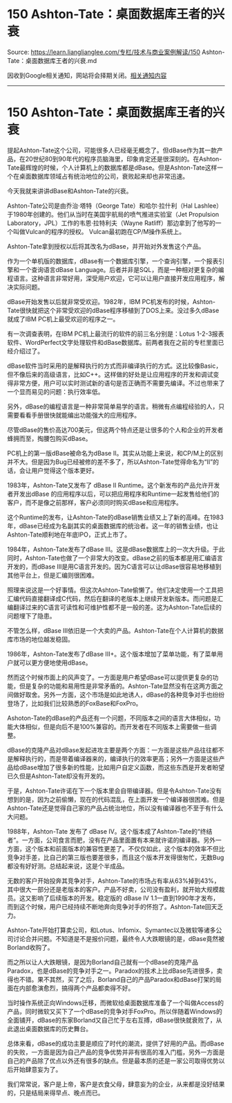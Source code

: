 # 150 Ashton-Tate：桌面数据库王者的兴衰 

Source: https://learn.lianglianglee.com/专栏/技术与商业案例解读/150 Ashton-Tate：桌面数据库王者的兴衰.md

因收到Google相关通知，网站将会择期关闭。[相关通知内容](https://lumendatabase.org/notices/44265620)

---

# 150 Ashton-Tate：桌面数据库王者的兴衰

提起Ashton-Tate这个公司，可能很多人已经毫无概念了。但dBase作为其一款产品，在20世纪80到90年代的程序员脑海里，印象肯定还是很深刻的。在Ashton-Tate最辉煌的时候，个人计算机上的数据库都是dBase。但是Ashton-Tate这样一个在桌面数据库领域占有统治地位的公司，衰败起来却也非常迅速。

今天我就来讲讲dBase和Ashton-Tate的兴衰。

Ashton-Tate公司是由乔治·塔特（George Tate）和哈尔·拉什利（Hal Lashlee）于1980年创建的。他们从当时在美国宇航局的喷气推进实验室（Jet Propulsion Laboratory，JPL）工作的韦恩·拉特利夫（Wayne Ratliff）那边拿到了他写的一个叫做Vulcan的程序的授权。 Vulcan最初跑在CP/M操作系统上。

Ashton-Tate拿到授权以后将其改名为dBase，并开始对外发售这个产品。

作为一个单机版的数据库，dBase有一个数据库引擎，一个查询引擎，一个报表引擎和一个查询语言dBase Language。后者并非是SQL，而是一种相对更复杂的编程语言。这种语言非常好用，深受用户欢迎，它可以让用户直接开发应用程序，解决实际问题。

dBase开始发售以后就非常受欢迎。1982年，IBM PC机发布的时候，Ashton-Tate很快就把这个非常受欢迎的dBase程序移植到了DOS上来。没过多久dBase就成了IBM PC机上最受欢迎的程序之一。

有一次调查表明，在IBM PC机上最流行的软件的前三名分别是：Lotus 1-2-3报表软件、WordPerfect文字处理软件和dBase数据库。前两者我在之前的专栏里面已经介绍过了。

dBase软件当时采用的是解释执行的方式而非编译执行的方式。这比较像Basic，但不像后来的高级语言，比如C++。这样做的好处是让应用程序的开发和调试变得非常方便，用户可以实时测试新的语句是否正确而不需要先编译。不过也带来了一个显而易见的问题：执行效率低。

另外，dBase的编程语言是一种非常简单易学的语言。稍微有点编程经验的人，只需要看看手册很快就能编出功能强大的应用程序。

尽管dBase的售价高达700美元，但这两个特点还是让很多的个人和企业的开发者蜂拥而至，掏腰包购买dBase。

PC机上的第一版dBase被命名为dBase II。其实从功能上来说，和CP/M上的区别并不大。但是因为Bug已经被修的差不多了，所以Ashton-Tate觉得命名为“II”的话，会让用户觉得这个版本更好。

1983年，Ashton-Tate又发布了 dBase II Runtime。这个新发布的产品允许开发者开发出dBase 的应用程序以后，可以把应用程序和Runtime一起发售给他们的客户，而不是像之前那样，客户必须同时购买dBase和应用程序。

这个Runtime的发布，让Ashton-Tate的dBase销售业绩又上了新的高峰。在1983年，dBase已经成为名副其实的桌面数据库的统治者。这一年的销售业绩，也让Ashton-Tate顺利地在年底IPO，正式上市了。

1984年，Ashton-Tate发布了dBase III。这是dBase数据库上的一次大升级。于此同时，Ashton-Tate也做了一个非常大的改变。dBase之前的版本都是用汇编语言开发的，而dBase III是用C语言开发的。因为C语言可以让dBase很容易地移植到其他平台上，但是汇编则很困难。

照理来说这是一个好事情。但这次Ashton-Tate偷懒了。他们决定使用一个工具把汇编代码直接翻译成C代码，然后在翻译的老版本上继续开发新版本。而问题是汇编翻译过来的C语言可读性和可维护性都不是一般的差。这为Ashton-Tate后续的问题埋下了隐患。

不管怎么样，dBase III依旧是一个大卖的产品。Ashton-Tate在个人计算机的数据库市场的地位越发稳固。

1986年，Ashton-Tate发布了dBase III+。这个版本增加了菜单功能，有了菜单用户就可以更方便地使用dBase。

然而这个时候市面上的风声变了。一方面是用户希望dBase可以提供更复杂的功能，但是复杂的功能和易用性是非常矛盾的。Ashton-Tate显然没有在这两方面之间做好取舍。另外一方面，这个市场是如此地诱人，dBase的各种竞争对手也纷纷登场了，比如我们比较熟悉的FoxBase和FoxPro。

Ashoton-Tate的dBase的产品还有一个问题，不同版本之间的语言大体相似，功能大体相似，但是向后不是100%兼容的。而开发者在不同版本上需要做一些调整。

dBase的克隆产品对dBase发起进攻主要是两个方面：一方面是这些产品往往都不是解释执行的，而是带着编译器来的，编译执行的效率更高；另外一方面是这些产品给dBase增加了很多新的性能，比如用户自定义函数，而这些东西是开发者盼望已久但是Ashton-Tate却没有开发的。

于是，Ashton-Tate许诺在下一个版本里会自带编译器。但是令Ashton-Tate没有想到的是，因为之前偷懒，现在的代码混乱，在上面开发一个编译器很困难。但是Ashton-Tate还是觉得自己家的产品占统治地位，所以没有编译器也不至于有什么大问题。

1988年，Ashton-Tate 发布了 dBase IV。这个版本成了Ashton-Tate的“终结者”。一方面，公司食言而肥，没有在产品里面置有本来就许诺的编译器。另外一方面，这个版本和前面版本的兼容性更差了。不仅仅如此，这个版本的效率不但比竞争对手差，比自己的第三版也要差很多，而且这个版本开发得很匆忙，无数Bug都没有好好测。总结起来说，这是个半成品。

无数的客户开始投奔其竞争对手，Ashton-Tate的市场占有率从63%掉到43%，其中很大一部分还是老版本的客户。产品不好卖，公司没有盈利，就开始大规模裁员。这又影响了后续版本的开发。稳定版的 dBase IV 1.1一直到1990年才发布，而到这个时候，用户已经持续不断地奔向竞争对手的怀抱了。Ashton-Tate回天乏力。

Ashton-Tate开始打算卖公司，和Lotus、Infomix、Symantec以及微软等诸多公司讨论合并问题。不知道是不是报价问题，最终令人大跌眼镜的是，dBase竟然被Borland收购了。

而之所以让人大跌眼镜，是因为Borland自己就有一个dBase的克隆产品Paradox，也是dBase的竞争对手之一。Paradox的技术上比dBase先进很多，卖得也不错。果不其然，买了之后，Borland自己的产品Paradox和dBase打架的局面在内部愈演愈烈，搞得两个产品都卖得不好。

当时操作系统正向Windows迁移，而微软给桌面数据库准备了一个叫做Access的产品，同时微软又买下了一个dBase的竞争对手FoxPro。所以伴随着Windows的全面铺开，dBase的东家Borland又自己忙于左右互搏，dBase很快就衰败了，从此退出桌面数据库的历史舞台。

总体来看，dBase的成功主要是顺应了时代的潮流，提供了好用的产品。而dBase的失败，一方面是因为自己产品的竞争优势并非有很高的准入门槛，另外一方面是自己的产品除了优点以外还有很多的缺点。但是最本质的还是一家公司取得优势以后开始肆意妄为了。

我们常常说，客户是上帝，客户是衣食父母，肆意妄为的企业，从来都是没好结果的，只是结局来得早点、晚点而已。